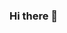 ### Hi there 👋

<!--
**Hoxtry/Hoxtry** is a ✨ _special_ ✨ repository because its `README.md` (this file) appears on your GitHub profile.

Here are some ideas to get you started:

- 🔭 I’m currently working on Proxy checker
- 🌱 I’m currently learning C
- 📫 How to reach me: Sousousasori@gmail.com / H0xtry#8126
- ⚡ Fun fact: i have a macbook pro 
-->
